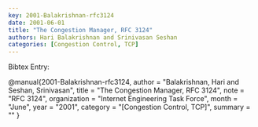 ```yaml
---
key: 2001-Balakrishnan-rfc3124
date: 2001-06-01
title: "The Congestion Manager, RFC 3124"
authors: Hari Balakrishnan and Srinivasan Seshan
categories: [Congestion Control, TCP]
---
```


Bibtex Entry:

@manual{2001-Balakrishnan-rfc3124,
    author = "Balakrishnan, Hari and Seshan, Srinivasan",
    title = "The Congestion Manager, RFC 3124",
    note = "RFC 3124",
    organization = "Internet Engineering Task Force",
    month = "June",
    year = "2001",
    category = "[Congestion Control, TCP]",
    summary = ""
}

